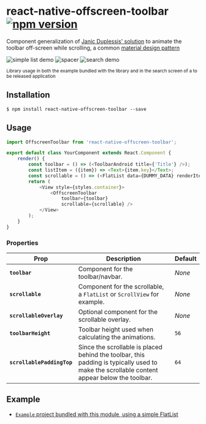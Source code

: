 # react-native-offscreen-toolbar [![npm version](https://badge.fury.io/js/react-native-offscreen-toolbar.svg)](https://badge.fury.io/js/react-native-offscreen-toolbar)

Component generalization of [Janic Duplessis' solution](https://medium.com/appandflow/react-native-collapsible-navbar-e51a049b560a) to animate the toolbar off-screen while scrolling, a common [material design pattern](https://material.io/guidelines/patterns/scrolling-techniques.html#scrolling-techniques-behavior)

![simple list demo](https://lopespm.github.io/files/rn-offscreen-toolbar/simplelist_demo.gif) ![spacer](https://user-images.githubusercontent.com/3640622/35420943-3795b3c4-0238-11e8-98c3-8c176c75e1d7.png) ![search demo](https://lopespm.github.io/files/rn-offscreen-toolbar/search_demo.gif)

<sup>Library usage in both the example bundled with the library and in the search screen of a to be released application</sup>


## Installation

`$ npm install react-native-offscreen-toolbar --save`

## Usage

```js
import OffscreenToolbar from 'react-native-offscreen-toolbar';

export default class YourComponent extends React.Component {
    render() {
        const toolbar = () => (<ToolbarAndroid title={'Title'} />);
        const listItem = ({item}) => <Text>{item.key}</Text>;
        const scrollable = () => (<FlatList data={DUMMY_DATA} renderItem={listItem}/>);
        return (
            <View style={styles.container}>
                <OffscreenToolbar
                    toolbar={toolbar}
                    scrollable={scrollable} />
            </View>
        );
    }
}
```

### Properties

| Prop | Description | Default |
|---|---|---|
|**`toolbar`**|Component for the toolbar/navbar. |*None*|
|**`scrollable`**|Component for the scrollable, a `FlatList` or `ScrollView` for example. |*None*|
|**`scrollableOverlay`**|Optional component for the scrollable overlay. |*None*|
|**`toolbarHeight`**|Toolbar height used when calculating the animations. |`56`|
|**`scrollablePaddingTop`**|Since the scrollable is placed behind the toolbar, this padding is typically used to make the scrollable content appear below the toolbar. |`64`|


## Example

* [`Example` project bundled with this module, using a simple FlatList](https://github.com/lopespm/react-native-offscreen-toolbar/tree/master/example)